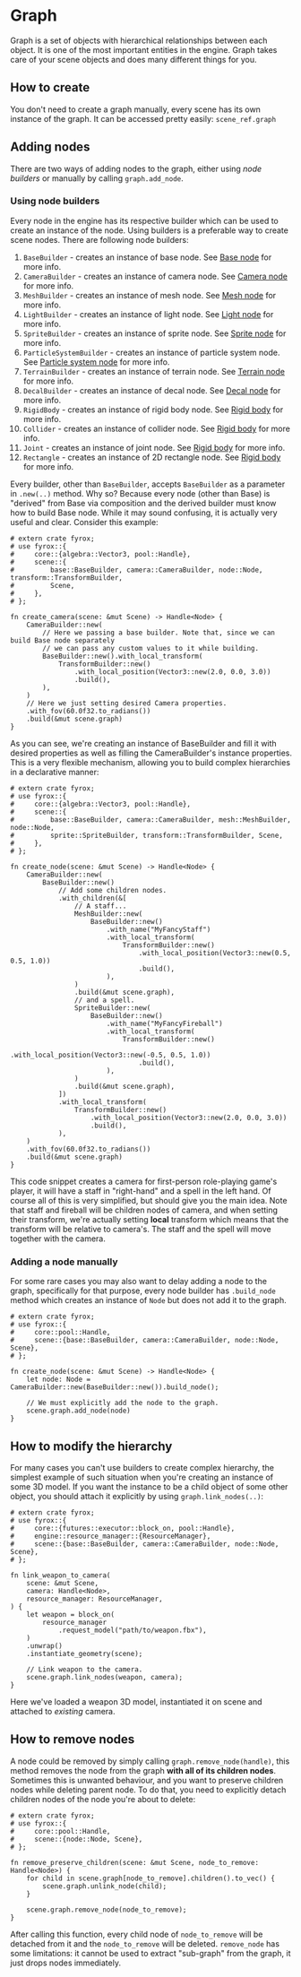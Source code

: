 # Graph

Graph is a set of objects with hierarchical relationships between each object. It is one of the most important 
entities in the engine. Graph takes care of your scene objects and does many different things for you.

## How to create

You don't need to create a graph manually, every scene has its own instance of the graph. It can be accessed pretty
easily: `scene_ref.graph`

## Adding nodes

There are two ways of adding nodes to the graph, either using _node builders_ or manually by calling `graph.add_node`.

### Using node builders

Every node in the engine has its respective builder which can be used to create an instance of the node. Using
builders is a preferable way to create scene nodes. There are following node builders:

1) `BaseBuilder` - creates an instance of base node. See [Base node](./base_node.md) for more info.
2) `CameraBuilder` - creates an instance of camera node. See [Camera node](./camera_node.md) for more info.
3) `MeshBuilder` - creates an instance of mesh node. See [Mesh node](./mesh_node.md) for more info.
4) `LightBuilder` - creates an instance of light node. See [Light node](./light_node.md) for more info.
5) `SpriteBuilder` - creates an instance of sprite node. See [Sprite node](./sprite_node.md) for more info.
6) `ParticleSystemBuilder` - creates an instance of particle system node. 
See [Particle system node](./particle_system_node.md) for more info.
7) `TerrainBuilder` - creates an instance of terrain node. See [Terrain node](./terrain_node.md) for more info.
8) `DecalBuilder` - creates an instance of decal node. See [Decal node](./decal_node.md) for more info.
9) `RigidBody` - creates an instance of rigid body node. See [Rigid body](../physics/rigid_body.md) for more info.
10) `Collider` - creates an instance of collider node. See [Rigid body](../physics/collider.md) for more info.
11) `Joint` - creates an instance of joint node. See [Rigid body](../physics/joint.md) for more info.
12) `Rectangle` - creates an instance of 2D rectangle node. See [Rigid body](./rectangle.md) for more info.

Every builder, other than `BaseBuilder`, accepts `BaseBuilder` as a parameter in `.new(..)` method. Why so?
Because every node (other than Base) is "derived" from Base via composition and the derived
builder must know how to build Base node. While it may sound confusing, it is actually very useful and clear.
Consider this example:

```rust,no_run
# extern crate fyrox;
# use fyrox::{
#     core::{algebra::Vector3, pool::Handle},
#     scene::{
#         base::BaseBuilder, camera::CameraBuilder, node::Node, transform::TransformBuilder,
#         Scene,
#     },
# };

fn create_camera(scene: &mut Scene) -> Handle<Node> {
    CameraBuilder::new(
        // Here we passing a base builder. Note that, since we can build Base node separately
        // we can pass any custom values to it while building.
        BaseBuilder::new().with_local_transform(
            TransformBuilder::new()
                .with_local_position(Vector3::new(2.0, 0.0, 3.0))
                .build(),
        ),
    ) 
    // Here we just setting desired Camera properties.
    .with_fov(60.0f32.to_radians())
    .build(&mut scene.graph)
}
```

As you can see, we're creating an instance of BaseBuilder and fill it with desired properties as well as filling
the CameraBuilder's instance properties. This is a very flexible mechanism, allowing you to build complex hierarchies
in a declarative manner:

```rust,no_run
# extern crate fyrox;
# use fyrox::{
#     core::{algebra::Vector3, pool::Handle},
#     scene::{
#         base::BaseBuilder, camera::CameraBuilder, mesh::MeshBuilder, node::Node,
#         sprite::SpriteBuilder, transform::TransformBuilder, Scene,
#     },
# };

fn create_node(scene: &mut Scene) -> Handle<Node> {
    CameraBuilder::new(
        BaseBuilder::new()
            // Add some children nodes.
            .with_children(&[
                // A staff...
                MeshBuilder::new(
                    BaseBuilder::new()
                        .with_name("MyFancyStaff")
                        .with_local_transform(
                            TransformBuilder::new()
                                .with_local_position(Vector3::new(0.5, 0.5, 1.0))
                                .build(),
                        ),
                )
                .build(&mut scene.graph),
                // and a spell.
                SpriteBuilder::new(
                    BaseBuilder::new()
                        .with_name("MyFancyFireball")
                        .with_local_transform(
                            TransformBuilder::new()
                                .with_local_position(Vector3::new(-0.5, 0.5, 1.0))
                                .build(),
                        ),
                )
                .build(&mut scene.graph),
            ])
            .with_local_transform(
                TransformBuilder::new()
                    .with_local_position(Vector3::new(2.0, 0.0, 3.0))
                    .build(),
            ),
    )
    .with_fov(60.0f32.to_radians())
    .build(&mut scene.graph)
}
```

This code snippet creates a camera for first-person role-playing game's player, it will have a staff in "right-hand"
and a spell in the left hand. Of course all of this is very simplified, but should give you the main idea. Note
that staff and fireball will be children nodes of camera, and when setting their transform, we're actually setting
**local** transform which means that the transform will be relative to camera's. The staff and the spell will move
together with the camera.

### Adding a node manually

For some rare cases you may also want to delay adding a node to the graph, specifically for that purpose, every node 
builder has `.build_node` method which creates an instance of `Node`  but does not add it to the graph.

```rust,no_run
# extern crate fyrox;
# use fyrox::{
#     core::pool::Handle,
#     scene::{base::BaseBuilder, camera::CameraBuilder, node::Node, Scene},
# };

fn create_node(scene: &mut Scene) -> Handle<Node> {
    let node: Node = CameraBuilder::new(BaseBuilder::new()).build_node();

    // We must explicitly add the node to the graph.
    scene.graph.add_node(node)
}
```

## How to modify the hierarchy

For many cases you can't use builders to create complex hierarchy, the simplest example of such situation when 
you're creating an instance of some 3D model. If you want the instance to be a child object of some other object,
you should attach it explicitly by using `graph.link_nodes(..)`:

```rust,no_run
# extern crate fyrox;
# use fyrox::{
#     core::{futures::executor::block_on, pool::Handle},
#     engine::resource_manager::{ResourceManager},
#     scene::{base::BaseBuilder, camera::CameraBuilder, node::Node, Scene},
# };

fn link_weapon_to_camera(
    scene: &mut Scene,
    camera: Handle<Node>,
    resource_manager: ResourceManager,
) {
    let weapon = block_on(
        resource_manager
            .request_model("path/to/weapon.fbx"),
    )
    .unwrap()
    .instantiate_geometry(scene);

    // Link weapon to the camera.
    scene.graph.link_nodes(weapon, camera);
}
```

Here we've loaded a weapon 3D model, instantiated it on scene and attached to _existing_ camera. 

## How to remove nodes

A node could be removed by simply calling `graph.remove_node(handle)`, this method removes the node from the 
graph **with all of its children nodes**. Sometimes this is unwanted behaviour, and you want to preserve children
nodes while deleting parent node. To do that, you need to explicitly detach children nodes of the node you're about
to delete:

```rust,no_run
# extern crate fyrox;
# use fyrox::{
#     core::pool::Handle,
#     scene::{node::Node, Scene},
# };

fn remove_preserve_children(scene: &mut Scene, node_to_remove: Handle<Node>) {
    for child in scene.graph[node_to_remove].children().to_vec() {
        scene.graph.unlink_node(child);
    }

    scene.graph.remove_node(node_to_remove);
}
```

After calling this function, every child node of `node_to_remove` will be detached from it and the `node_to_remove`
will be deleted. `remove_node` has some limitations: it cannot be used to extract "sub-graph" from the graph, it
just drops nodes immediately. 